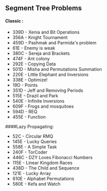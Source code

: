 ## Segment Tree Problems
#### Classic :
- 339D - Xenia and Bit Operations
- 356A - Knight Tournament
- 459D - Pashmak and Parmida's problem
- 61E - Enemy is weak
- 380C - Sereja and Brackets
- 474F - Ant colony
- 292E - Copying Data
- 501D - Misha and Permutations Summation
- 220E - Little Elephant and Inversions
- 338E - Optimize!
- 19D - Points
- 351D - Jeff and Removing Periods
- 515E - Drazil and Park
- 540E - Infinite Inversions
- 609F - Frogs and mosquitoes
- 594D - REQ
- 455E - Function

####Lazy Propagating:
- 52C - Circular RMQ
- 145E - Lucky Queries
- 558E - A Simple Task
- 240F - TorCoder
- 446C - DZY Loves Fibonacci Numbers
- 115E - Linear Kingdom Races
- 438D - The Child and Sequence
- 121E - Lucky Array
- 610E - Alphabet Permutations
- 580E - Kefa and Watch

